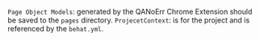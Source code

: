 `Page Object Models`: generated by the QANoErr Chrome Extension should be saved to the `pages` directory.
`ProjecetContext`: is for the project and is referenced by the `behat.yml`.
